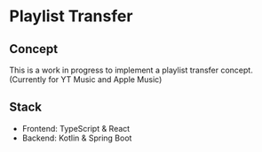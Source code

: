 # Playlist Transfer

## Concept
This is a work in progress to implement a playlist transfer concept. (Currently for YT Music and Apple Music)

## Stack
- Frontend: TypeScript & React
- Backend: Kotlin & Spring Boot